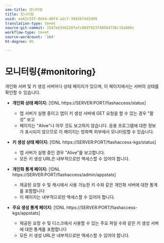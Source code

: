 ```yaml
---
seo-title: 모니터링
title: 모니터링
uuid: ee62c55f-0d44-40f4-a2c7-39456f4d3d99
translation-type: tm+mt
source-git-commit: 1547eb3dd220fafc08df923f40504736c16a866c
workflow-type: tm+mt
source-wordcount: '164'
ht-degree: 0%

---
```



# 모니터링{#monitoring}

개인화 서버 및 키 생성 서버마다 상태 페이지가 있으며, 이 페이지에서는 서버의 상태를 확인할 수 있습니다.

* **개인화 상태 페이지:** [!DNL https://SERVER:PORT/flashaccess/status]

   * 앱 서버가 실행 중이고 앱이 키 생성 서버에 GET 요청을 할 수 있는 경우 &quot;활성&quot; 보고
   * 페이지는 &quot;Alive&quot;나 아무 것도 보고하지 않습니다. 응용 프로그램에 대한 정보가 표시되지 않으므로 이 페이지는 방화벽 외부에서 모니터링할 수 있습니다.

* **키 생성 상태 페이지:** [!DNL https://SERVER:PORT/flashaccess-kgs/status]

   * 앱 서버가 실행 중인 경우 &quot;Alive&quot;를 보고합니다.
   * 모든 키 생성 URL은 내부적으로만 액세스할 수 있어야 합니다.

* **개인화 통계 페이지:** [!DNL https://SERVER:PORT/flashaccess/admin/appstats]

   * 제공된 요청 수 및 캐시에서 사용 가능한 키 수와 같은 개인화 서버에 대한 통계를 포함합니다
   * 이 페이지는 내부적으로만 액세스할 수 있어야 합니다.

* **주요 생성 통계 페이지:** [!DNL https://SERVER:PORT/flashaccess-kgs/appstats]

   * 제공된 요청 수 및 디스크에서 사용할 수 있는 주요 파일 수와 같은 키 생성 서버에 대한 통계를 포함합니다
   * 모든 키 생성 URL은 내부적으로만 액세스할 수 있어야 합니다.

